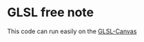 # GLSL free note

This code can run easily on the [GLSL-Canvas](https://marketplace.visualstudio.com/items?itemName=circledev.glsl-canvas)
